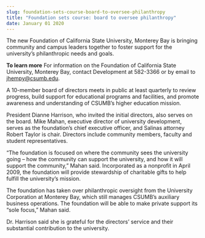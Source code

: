 ```yaml
---
slug: foundation-sets-course-board-to-oversee-philanthropy
title: "Foundation sets course: board to oversee philanthropy"
date: January 01 2020
---
```


 
<p>
  The new Foundation of California State University, Monterey Bay is bringing
  community and campus leaders together to foster support for the university’s
  philanthropic needs and goals.
</p>
<p>
  <strong>To learn more</strong> For information on the Foundation of California
  State University, Monterey Bay, contact Development at 582-3366 or by email to
  <a
    href="&#109;a&#x69;&#108;&#x74;&#111;&#x3a;&#106;&#x68;&#101;&#x6d;&#112;y&#x40;&#99;&#x73;&#117;&#x6d;&#98;&#x2e;&#101;&#x64;&#117;"
    >jhempy@csumb.edu</a
  >.
</p>
<p>
  A 10-member board of directors meets in public at least quarterly to review
  progress, build support for educational programs and facilities, and promote
  awareness and understanding of CSUMB’s higher education mission.
</p>
<p>
  President Dianne Harrison, who invited the initial directors, also serves on
  the board. Mike Mahan, executive director of university development, serves as
  the foundation’s chief executive officer, and Salinas attorney Robert Taylor
  is chair. Directors include community members, faculty and student
  representatives.
</p>
<p>
  “The foundation is focused on where the community sees the university going –
  how the community can support the university, and how it will support the
  community,” Mahan said. Incorporated as a nonprofit in April 2009, the
  foundation will provide stewardship of charitable gifts to help fulfill the
  university’s mission.
</p>
<p>
  The foundation has taken over philanthropic oversight from the University
  Corporation at Monterey Bay, which still manages CSUMB’s auxiliary business
  operations. The foundation will be able to make private support its “sole
  focus,” Mahan said.
</p>
<p>
  Dr. Harrison said she is grateful for the directors’ service and their
  substantial contribution to the university.
</p>
 
